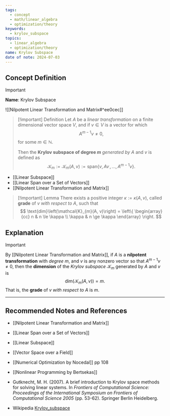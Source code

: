 ```yaml
---
tags:
  - concept
  - math/linear_algebra
  - optimization/theory
keywords:
  - krylov_subspace
topics:
  - linear_algebra
  - optimization/theory
name: Krylov Subspace
date of note: 2024-07-03
---
```


## Concept Definition

>[!important]
>**Name**: Krylov Subspace

![[Nilpotent Linear Transformation and Matrix#^ee0cec]]

>[!important] Definition
> Let $A$ be a *linear transformation* on a finite dimensional vector space $V$, and if $v \in V$ is a vector for which $$A^{m-1}v \neq 0,$$ for some $m \in \mathbb{N}.$
> 
> Then the **Krylov subspace of degree $m$** *generated by* $A$ and $v$ is defined as
> $$
> \mathcal{K}_{m} := \mathcal{K}_{m}(A, v) := \text{span}\{ v,\, Av \,{,}\ldots{,}\, A^{m-1}v \}.
> $$

- [[Linear Subspace]]
- [[Linear Span over a Set of Vectors]]
- [[Nilpotent Linear Transformation and Matrix]]

>[!important] Lemma
>There exists a positive integer $\kappa := \kappa(A, v)$, called **grade** of $v$ *with respect to* $A$, such that 
>$$
>\text{dim}\left(\mathcal{K}_{m}(A, v)\right) = \left\{
>\begin{array}{cc}
> n      & n \le \kappa \\ 
> \kappa & n \ge \kappa
>\end{array}
>\right.
>$$

## Explanation

>[!important] 
>By [[Nilpotent Linear Transformation and Matrix]], if $A$ is a **nilpotent transformation** with *degree* $m$, and $v$ is any nonzero vector so that $A^{m-1}v \neq 0$, then the **dimension** of the *Krylov subspace* $\mathcal{K}_{m}$ generated by $A$ and $v$ is
>$$
>\text{dim}\left(\mathcal{K}_{m}(A, v)\right) = m.
>$$
>That is, the **grade** of  $v$ *with respect to* $A$ is $m$.



-----------
##  Recommended Notes and References

- [[Nilpotent Linear Transformation and Matrix]]

- [[Linear Span over a Set of Vectors]]
- [[Linear Subspace]]
- [[Vector Space over a Field]]

- [[Numerical Optimization by Nocedal]] pp 108
- [[Nonlinear Programming by Bertsekas]] 

- Gutknecht, M. H. (2007). A brief introduction to Krylov space methods for solving linear systems. In _Frontiers of Computational Science: Proceedings of the International Symposium on Frontiers of Computational Science 2005_ (pp. 53-62). Springer Berlin Heidelberg.

- Wikipedia [Krylov_subspace](https://en.wikipedia.org/wiki/Krylov_subspace)